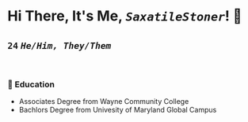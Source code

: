 <!--
**SaxatileStoner/SaxatileStoner** is a ✨ _special_ ✨ repository because its `README.md` (this file) appears on your GitHub profile.

Here are some ideas to get you started:

- 🔭 I’m currently working on ...
- 🌱 I’m currently learning ...
- 👯 I’m looking to collaborate on ...
- 🤔 I’m looking for help with ...
- 💬 Ask me about ...
- 📫 How to reach me: ...
- 😄 Pronouns: ...
- ⚡ Fun fact: ...
-->

# Hi There, It's Me, <i>`SaxatileStoner`</i>! 👋

## <b>`24`</b> <i>`He/Him, They/Them`</i>

<br>

### 🏫 Education

<ul>
    <li>Associates Degree from Wayne Community College</li>
    <li>Bachlors Degree from Univesity of Maryland Global Campus</li>
</ul>

<br>
